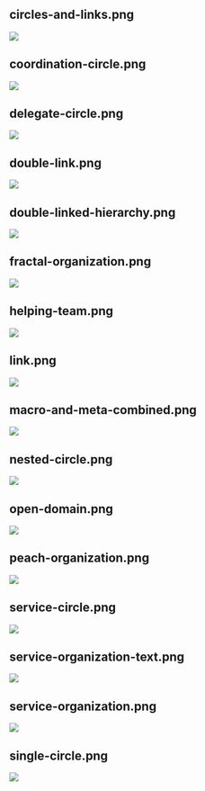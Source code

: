 ## circles-and-links.png

![](/img/de/structural-patterns/circles-and-links.png)

## coordination-circle.png

![](/img/de/structural-patterns/coordination-circle.png)

## delegate-circle.png

![](/img/de/structural-patterns/delegate-circle.png)

## double-link.png

![](/img/de/structural-patterns/double-link.png)

## double-linked-hierarchy.png

![](/img/de/structural-patterns/double-linked-hierarchy.png)

## fractal-organization.png

![](/img/de/structural-patterns/fractal-organization.png)

## helping-team.png

![](/img/de/structural-patterns/helping-team.png)

## link.png

![](/img/de/structural-patterns/link.png)

## macro-and-meta-combined.png

![](/img/de/structural-patterns/macro-and-meta-combined.png)

## nested-circle.png

![](/img/de/structural-patterns/nested-circle.png)

## open-domain.png

![](/img/de/structural-patterns/open-domain.png)

## peach-organization.png

![](/img/de/structural-patterns/peach-organization.png)

## service-circle.png

![](/img/de/structural-patterns/service-circle.png)

## service-organization-text.png

![](/img/de/structural-patterns/service-organization-text.png)

## service-organization.png

![](/img/de/structural-patterns/service-organization.png)

## single-circle.png

![](/img/de/structural-patterns/single-circle.png)

